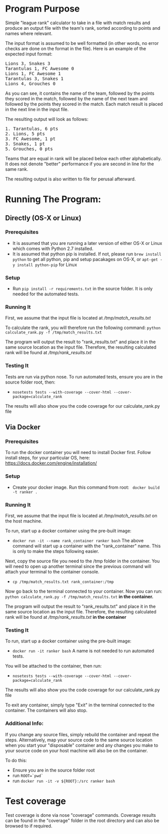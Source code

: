 # Program Purpose
Simple "league rank" calculator to take in a file with match results and produce an output file with the team's rank,
sorted according to points and names where relevant.

The input format is assumed to be well formatted (in other words, no error checks are done on the format in the file). Here is
an example of the expected input format:

<pre>
Lions 3, Snakes 3
Tarantulas 1, FC Awesome 0
Lions 1, FC Awesome 1
Tarantulas 3, Snakes 1
Lions 4, Grouches 0
</pre>

As you can see, it contains the name of the team, followed by the points they scored in the match, followed by the name
of the next team and followed by the points they scored in the match. Each match result is placed in the next line in the
input file.

The resulting output will look as follows:
<pre>
1. Tarantulas, 6 pts
2. Lions, 5 pts
3. FC Awesome, 1 pt
3. Snakes, 1 pt
5. Grouches, 0 pts
</pre>

Teams that are equal in rank will be placed below each other alphabetically. It does not denote "better" performance if you
are second in line for the same rank.

The resulting output is also written to file for perusal afterward.


# Running The Program:

## Directly (OS-X or Linux)
### Prerequisites
- It is assumed that you are running a later version of either OS-X or Linux which comes with Python 2.7 installed.
- It is assumed that python pip is installed. If not, please run ```brew install python``` to get all python, pip and setup
 pacakages on OS-X, or ```apt-get -y install python-pip``` for Linux

### Setup
- Run ``` pip install -r requirements.txt ``` in the source folder. It is only needed for the automated tests.

### Running It
First, we assume that the input file is located at */tmp/match_results.txt*

To calculate the rank, you will therefore run the following command:
```python calculate_rank.py -f /tmp/match_results.txt```

The program will output the result to "rank_results.txt" and place it in the same source location as the input file.
Therefore, the resulting calculated rank will be found at */tmp/rank_results.txt*

### Testing It
Tests are run via python nose.
To run automated tests, ensure you are in the source folder root, then:
- ```nosetests tests --with-coverage --cover-html --cover-package=calculate_rank```

The results will also show you the code coverage for our calculate_rank.py file


## Via Docker
### Prerequisites
To run the docker container you will need to install Docker first. Follow install steps, for your particular OS, here:
https://docs.docker.com/engine/installation/

### Setup
- Create your docker image. Run this command from root:
``` docker build -t ranker .```

### Running It
First, we assume that the input file is located at */tmp/match_results.txt* on the host machine.

To run, start up a docker container using the pre-built image:
- ```docker run -it --name rank_container ranker bash``` 
The above command will start up a container with the "rank_container" name. This is only to make the steps following easier.

Next, copy the source file you need to the /tmp folder in the container. You will need to open up another
terminal since the previous command will attach your terminal to the container console.
- ```cp /tmp/match_results.txt rank_container:/tmp```

Now go back to the terminal connected to your container. Now you can run:
```python calculate_rank.py -f /tmp/match_results.txt``` **in the container.**

The program will output the result to "rank_results.txt" and place it in the same source location as the input file.
Therefore, the resulting calculated rank will be found at */tmp/rank_results.txt* **in the container**

### Testing It
To run, start up a docker container using the pre-built image:
- ```docker run -it ranker bash```
A name is not needed to run automated tests.

You will be attached to the container, then run:
- ```nosetests tests --with-coverage --cover-html --cover-package=calculate_rank```

The results will also show you the code coverage for our calculate_rank.py file

To exit any container, simply type "Exit" in the terminal connected to the container. The containers will also stop.

### Additional Info:
If you change any source files, simply rebuild the container and repeat the steps. Alternatively, map your source code
to the same source location when you start your "disposable" container and any changes you make to your source code on
your host machine will also be on the container.

To do this:
- Ensure you are in the source folder root
- run ```ROOT=`pwd` ```
- run ```docker run -it -v ${ROOT}:/src ranker bash```

# Test coverage
Test coverage is done via nose "coverage" commands. Coverage results can be found in the "coverage" folder in the root
directory and can also be browsed to if required.